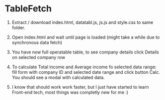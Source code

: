 # TableFetch

1. Extract / download index.html, datatabl.js, js.js and style.css to same folder.
2. Open index.html and wait until page is loaded (might take a while due to synchronous data fetch)
3. You have now full operatable table, to see company details click Details on selected company row
4. To calculate Total income and Average income fo selected data range: fill form with company ID and selected date range and click button    Calc. You should see a modal with calculated data.

5. I know that should work work faster, but I just have started to learn Front-end tech, most things was completly new for me :)
